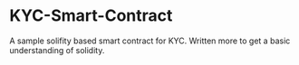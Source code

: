 # KYC-Smart-Contract

A sample solifity based smart contract for KYC. Written more to get a basic understanding of solidity.
